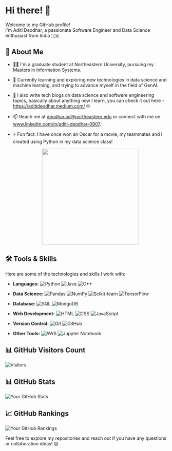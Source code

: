# Hi there! 👋

Welcome to my GitHub profile!<br> 
I'm Aditi Deodhar, a passionate Software Engineer and Data Science enthusiast from India :india: .


## 🚀 About Me

- 👨‍💻 I'm a graduate student at Northeastern University, pursuing my Masters in Information Systems.
- 🌱 Currently learning and exploring new technologies in data science and machine learning, and trying to advance myself in the field of GenAI.
- 📝 I also write tech blogs on data science and software engineering topics, basically about anything new I learn, you can check it out here - https://aditideodhar.medium.com/ 🤓
- 📫 Reach me at deodhar.ad@northeastern.edu or connect with me on www.linkedin.com/in/aditi-deodhar-0907.
- ⚡ Fun fact: I have once won an Oscar for a movie, my teammates and I created using Python in my data science class!

  <p align="center">
    <img src="https://github.com/deodharaditi/deodharaditi/assets/159225198/afc69d78-8c6a-4965-be71-c74ff4d2bbb1" width="300"/></center>
  </p>
  

## 🛠️ Tools & Skills

Here are some of the technologies and skills I work with:

- **Languages:** 
  ![Python](https://img.shields.io/badge/Python-3776AB?style=flat-square&logo=python&logoColor=white)
  ![Java](https://img.shields.io/badge/Java-007396?style=flat-square&logo=java&logoColor=white)
  ![C++](https://img.shields.io/badge/C++-00599C?style=flat-square&logo=c%2B%2B&logoColor=white)
  
- **Data Science:** 
  ![Pandas](https://img.shields.io/badge/Pandas-150458?style=flat-square&logo=pandas&logoColor=white)
  ![NumPy](https://img.shields.io/badge/NumPy-013243?style=flat-square&logo=numpy&logoColor=white)
  ![Scikit-learn](https://img.shields.io/badge/Scikit_learn-F7931E?style=flat-square&logo=scikit-learn&logoColor=white)
  ![TensorFlow](https://img.shields.io/badge/TensorFlow-FF6F00?style=flat-square&logo=tensorflow&logoColor=white)
 
- **Database:** 
  ![SQL](https://img.shields.io/badge/SQL-003B57?style=flat-square&logo=sql&logoColor=white)
  ![MongoDB](https://img.shields.io/badge/MongoDB-47A248?style=flat-square&logo=mongodb&logoColor=white)
  
- **Web Development:** 
  ![HTML](https://img.shields.io/badge/HTML5-E34F26?style=flat-square&logo=html5&logoColor=white)
  ![CSS](https://img.shields.io/badge/CSS3-1572B6?style=flat-square&logo=css3&logoColor=white)
  ![JavaScript](https://img.shields.io/badge/JavaScript-F7DF1E?style=flat-square&logo=javascript&logoColor=black)
  
- **Version Control:** 
  ![Git](https://img.shields.io/badge/Git-F05032?style=flat-square&logo=git&logoColor=white)
  ![GitHub](https://img.shields.io/badge/GitHub-181717?style=flat-square&logo=github&logoColor=white)
  
- **Other Tools:** 
  ![AWS](https://img.shields.io/badge/AWS-232F3E?style=flat-square&logo=amazon-aws&logoColor=white)
  ![Jupyter Notebook](https://img.shields.io/badge/Jupyter-F37626?style=flat-square&logo=jupyter&logoColor=white)


## 📊 GitHub Visitors Count

![Visitors](https://visitor-badge.glitch.me/badge?page_id=deodharaditi.deodharaditi)


## 📊 GitHub Stats

![Your GitHub Stats](https://github-readme-stats.vercel.app/api?username=deodharaditi&show_icons=true&theme=radical)


## 📈 GitHub Rankings

![Your GitHub Rankings](https://github-readme-stats.vercel.app/api/top-langs/?username=deodharaditi&layout=compact&theme=radical)

Feel free to explore my repositories and reach out if you have any questions or collaboration ideas! 😄



<!---
deodharaditi/deodharaditi is a ✨ special ✨ repository because its `README.md` (this file) appears on your GitHub profile.
You can click the Preview link to take a look at your changes.
--->
